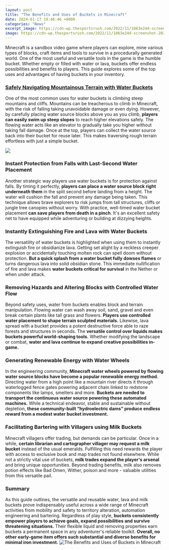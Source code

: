 ```yaml
---
layout: post
title: "The Benefits and Uses of Buckets in Minecraft"
date: 2024-01-17 19:46:46 +0000
categories: "News"
excerpt_image: https://cdn-wp.thesportsrush.com/2022/11/1063e24d-screenshot-2022-11-14-142130.jpg
image: https://cdn-wp.thesportsrush.com/2022/11/1063e24d-screenshot-2022-11-14-142130.jpg
---
```


Minecraft is a sandbox video game where players can explore, mine various types of blocks, craft items and tools to survive in a procedurally generated world. One of the most useful and versatile tools in the game is the humble bucket. Whether empty or filled with water or lava, buckets offer endless possibilities and benefits to players. This guide explores some of the top uses and advantages of having buckets in your inventory.
### [Safely Navigating Mountainous Terrain with Water Buckets](https://store.fi.io.vn/chihuahua-dad5478-t-shirt)
One of the most common uses for water buckets is climbing steep mountains and cliffs. Mountains can be treacherous to climb in Minecraft, with the risk of falling taking unavoidable damage or even dying. However, by carefully placing water source blocks above you as you climb, **players can easily swim up steep slopes** to reach higher elevations safely. The flowing water acts like an elevator to gradually take you higher without taking fall damage. Once at the top, players can collect the water source back into their bucket for reuse later. This makes traversing rough terrain effortless with just a simple bucket.

![](https://minecraft-aventure.com/wp-content/uploads/2021/07/more-buckets-data-pack-1-16-5-1-15-2-1-14-4-new-types-of-buckets.jpg)
### **Instant Protection from Falls with Last-Second Water Placement** 
Another strategic way players use water buckets is for protection against falls. By timing it perfectly, **players can place a water source block right underneath them** in the split second before landing from a height. The water will cushion the fall and prevent any damage being taken. This technique allows brave explorers to risk jumps from tall structures, cliffs or jungle tree canopies without worry. With practice, well-timed water bucket placement **can save players from death in a pinch**. It's an excellent safety net to have equipped while adventuring or building at dizzying heights.
### **Instantly Extinguishing Fire and Lava with Water Buckets**
The versatility of water buckets is highlighted when using them to instantly extinguish fire or obsidianize lava. Getting set alight by a reckless creeper explosion or accidentally touching molten rock can spell doom without protection. **But a quick splash from a water bucket fully dowses flames** or turns dangerous lava into solid obsidian stone. This immediate nullification of fire and lava makes **water buckets critical for survival** in the Nether or when under attack.
### **Removing Hazards and Altering Blocks with Controlled Water Flow** 
Beyond safety uses, water from buckets enables block and terrain manipulation. Flowing water can wash away soil, sand, gravel and even break certain plants like tall grass and flowers. **Players use controlled water placement to shape terrain sculpted materials.** Likewise, lava spread with a bucket provides a potent destructive force able to raze forests and structures in seconds. The **versatile control over liquids makes buckets powerful world-shaping tools.** Whether modifying the landscape or combat, **water and lava continue to expand creative possibilities in-game.**
### **Generating Renewable Energy with Water Wheels**
In the engineering community, **Minecraft water wheels powered by flowing water source blocks have become a popular renewable energy method.** Directing water from a high point like a mountain river directs it through waterlogged fence gates powering adjacent chain linked to redstone components like lamps, smelters and more. **Buckets are needed to transport the continuous water source powering these automated machines.** While a technical endeavor, stable and sustainable without depletion, **these community-built “hydroelectric dams” produce endless reward from a modest water bucket investment.**
### **Facilitating Bartering with Villagers using Milk Buckets** 
Minecraft villagers offer trading, but demands can be particular. Once in a while, **certain librarian and cartographer villager may request a milk bucket** instead of the usual emeralds. Fulfilling this need rewards the player with access to exclusive book and map trades not found elsewhere. While not a strictly vital use of buckets, **milk trades expand the player's arsenal** and bring unique opportunities. Beyond trading benefits, milk also removes potion effects like Bad Omen, Wither, poison and more - valuable utilities from this versatile pail.
### **Summary**
As this guide outlines, the versatile and reusable water, lava and milk buckets prove indispensably useful across a wide range of Minecraft activities from mobility and safety to territory alteration, automation engineering and bartering. Regardless of play style, **buckets consistently empower players to achieve goals, expand possibilities and survive threatening situations.** Their flexible liquid and removing properties earn buckets a permanent space in any adventurer's reliable toolkit. **Overall, no other early-game item offers such substantial and diverse benefits for minimal iron investment.**
![The Benefits and Uses of Buckets in Minecraft](https://cdn-wp.thesportsrush.com/2022/11/1063e24d-screenshot-2022-11-14-142130.jpg)